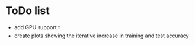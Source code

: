 # ToDo list

* add GPU support :heavy_exclamation_mark:
* create plots showing the iterative increase in training and test accuracy